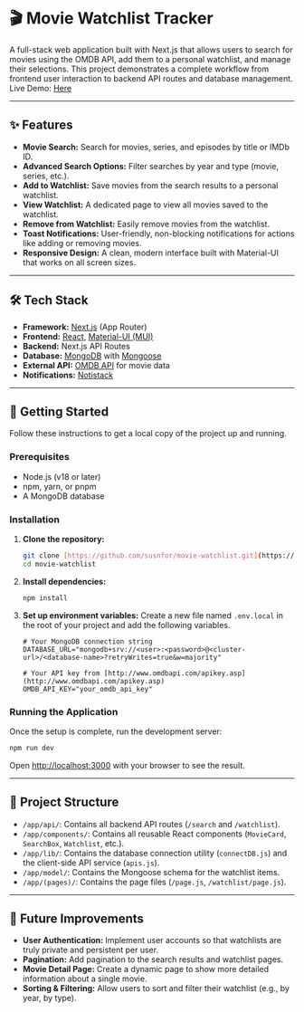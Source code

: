# 🎬 Movie Watchlist Tracker

A full-stack web application built with Next.js that allows users to search for movies using the OMDB API, add them to a personal watchlist, and manage their selections. This project demonstrates a complete workflow from frontend user interaction to backend API routes and database management.
Live Demo: [Here](https://movie-watchlist-blond.vercel.app/)

---

## ✨ Features

-   **Movie Search:** Search for movies, series, and episodes by title or IMDb ID.
-   **Advanced Search Options:** Filter searches by year and type (movie, series, etc.).
-   **Add to Watchlist:** Save movies from the search results to a personal watchlist.
-   **View Watchlist:** A dedicated page to view all movies saved to the watchlist.
-   **Remove from Watchlist:** Easily remove movies from the watchlist.
-   **Toast Notifications:** User-friendly, non-blocking notifications for actions like adding or removing movies.
-   **Responsive Design:** A clean, modern interface built with Material-UI that works on all screen sizes.

---

## 🛠️ Tech Stack

-   **Framework:** [Next.js](https://nextjs.org/) (App Router)
-   **Frontend:** [React](https://reactjs.org/), [Material-UI (MUI)](https://mui.com/)
-   **Backend:** Next.js API Routes
-   **Database:** [MongoDB](https://www.mongodb.com/) with [Mongoose](https://mongoosejs.com/)
-   **External API:** [OMDB API](http://www.omdbapi.com/) for movie data
-   **Notifications:** [Notistack](https://notistack.com/)

---

## 🚀 Getting Started

Follow these instructions to get a local copy of the project up and running.

### Prerequisites

-   Node.js (v18 or later)
-   npm, yarn, or pnpm
-   A MongoDB database

### Installation

1.  **Clone the repository:**
    ```bash
    git clone [https://github.com/susnfor/movie-watchlist.git](https://github.com/ysusnfor/movie-watchlist.git)
    cd movie-watchlist
    ```

2.  **Install dependencies:**
    ```bash
    npm install
    ```

3.  **Set up environment variables:**
    Create a new file named `.env.local` in the root of your project and add the following variables.

    ```env
    # Your MongoDB connection string
    DATABASE_URL="mongodb+srv://<user>:<password>@<cluster-url>/<database-name>?retryWrites=true&w=majority"

    # Your API key from [http://www.omdbapi.com/apikey.asp](http://www.omdbapi.com/apikey.asp)
    OMDB_API_KEY="your_omdb_api_key"
    ```

### Running the Application

Once the setup is complete, run the development server:

```bash
npm run dev
```

Open [http://localhost:3000](http://localhost:3000) with your browser to see the result.

---

## 📂 Project Structure

-   `/app/api/`: Contains all backend API routes (`/search` and `/watchlist`).
-   `/app/components/`: Contains all reusable React components (`MovieCard`, `SearchBox`, `Watchlist`, etc.).
-   `/app/lib/`: Contains the database connection utility (`connectDB.js`) and the client-side API service (`apis.js`).
-   `/app/model/`: Contains the Mongoose schema for the watchlist items.
-   `/app/(pages)/`: Contains the page files (`/page.js`, `/watchlist/page.js`).

---

## 🔮 Future Improvements

-   **User Authentication:** Implement user accounts so that watchlists are truly private and persistent per user.
-   **Pagination:** Add pagination to the search results and watchlist pages.
-   **Movie Detail Page:** Create a dynamic page to show more detailed information about a single movie.
-   **Sorting & Filtering:** Allow users to sort and filter their watchlist (e.g., by year, by type).
